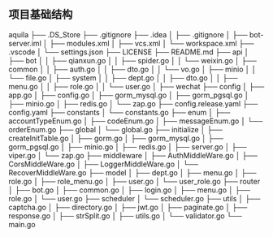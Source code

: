 ## 项目基础结构
aquila
├── .DS_Store
├── .gitignore
├── .idea
│   ├── .gitignore
│   ├── bot-server.iml
│   ├── modules.xml
│   ├── vcs.xml
│   └── workspace.xml
├── .vscode
│   └── settings.json
├── LICENSE
├── README.md
├── api
│   ├── bot
│   │   ├── qianxun.go
│   │   ├── spider.go
│   │   └── weixin.go
│   ├── common
│   │   ├── auth.go
│   │   ├── dto.go
│   │   └── vo.go
│   ├── minio
│   │   └── file.go
│   ├── system
│   │   ├── dept.go
│   │   ├── dto.go
│   │   ├── menu.go
│   │   ├── role.go
│   │   └── user.go
│   ├── wechat
├── config
│   ├── app.go
│   ├── config.go
│   ├── gorm_mysql.go
│   ├── gorm_pgsql.go
│   ├── minio.go
│   ├── redis.go
│   └── zap.go
├── config.release.yaml
├── config.yaml
├── constants
│   └── constants.go
├── enum
│   ├── accountTypeEnum.go
│   ├── codeEnum.go
│   ├── messageEnum.go
│   └── orderEnum.go
├── global
│   └── global.go
├── initialize
│   ├── createInitTable.go
│   ├── gorm.go
│   ├── gorm_mysql.go
│   ├── gorm_pgsql.go
│   ├── minio.go
│   ├── redis.go
│   ├── server.go
│   ├── viper.go
│   └── zap.go
├── middleware
│   ├── AuthMiddleWare.go
│   ├── CorsMiddleWare.go
│   ├── LoggerMiddleWare.go
│   └── RecoverMiddleWare.go
├── model
│   ├── dept.go
│   ├── menu.go
│   ├── role.go
│   ├── role_menu.go
│   ├── user.go
│   └── user_role.go
├── router
│   ├── bot.go
│   ├── common.go
│   ├── login.go
│   ├── menu.go
│   ├── role.go
│   └── user.go
├── scheduler
│   └── scheduler.go
├── utils
│   ├── captcha.go
│   ├── directory.go
│   ├── jwt.go
│   ├── paginate.go
│   ├── response.go
│   ├── strSplit.go
│   ├── utils.go
│   └── validator.go
└── main.go